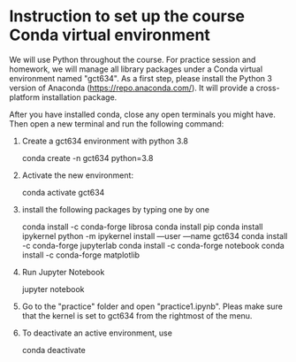 # Instruction to set up the course Conda virtual environment 


We will use Python throughout the course. For practice session and homework, we will manage all library packages under a Conda virtual environment named "gct634". As a first step, please install the Python 3 version of Anaconda (https://repo.anaconda.com/). It will provide a cross-platform installation package. 

After you have installed conda, close any open terminals you might have. Then open a new terminal and run the following command:


1. Create a gct634 environment with python 3.8

   conda create -n gct634 python=3.8

2. Activate the new environment:

    conda activate gct634

3. install the following packages by typing one by one

    conda install -c conda-forge librosa
    conda install pip
    conda install ipykernel
    python -m ipykernel install —user —name gct634
    conda install -c conda-forge jupyterlab
    conda install -c conda-forge notebook
    conda install -c conda-forge matplotlib

4. Run Jupyter Notebook 

   jupyter notebook 	

5. Go to the "practice" folder and open "practice1.ipynb". Pleas make sure that the kernel is set to gct634 from the rightmost of the menu. 
 
6. To deactivate an active environment, use
    
   conda deactivate

